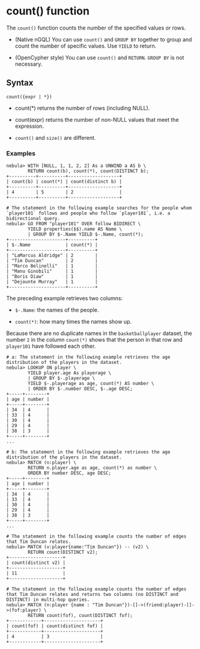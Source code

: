# count() function

The `count()` function counts the number of the specified values or rows.

- (Native nGQL) You can use `count()` and `GROUP BY` together to group and count the number of specific values. Use `YIELD` to return.

- (OpenCypher style) You can use `count()` and `RETURN`. `GROUP BY` is not necessary.

## Syntax

```ngql
count({expr | *})
```

- count(*) returns the number of rows (including NULL).

- count(expr) returns the number of non-NULL values that meet the expression.

- `count()` and `size()` are different.

### Examples

```ngql
nebula> WITH [NULL, 1, 1, 2, 2] As a UNWIND a AS b \
        RETURN count(b), count(*), count(DISTINCT b);
+----------+----------+-------------------+
| count(b) | count(*) | count(distinct b) |
+----------+----------+-------------------+
| 4        | 5        | 2                 |
+----------+----------+-------------------+
```

```ngql
# The statement in the following example searches for the people whom `player101` follows and people who follow `player101`, i.e. a bidirectional query.
nebula> GO FROM "player101" OVER follow BIDIRECT \
        YIELD properties($$).name AS Name \
        | GROUP BY $-.Name YIELD $-.Name, count(*);
+---------------------+----------+
| $-.Name             | count(*) |
+---------------------+----------+
| "LaMarcus Aldridge" | 2        |
| "Tim Duncan"        | 2        |
| "Marco Belinelli"   | 1        |
| "Manu Ginobili"     | 1        |
| "Boris Diaw"        | 1        |
| "Dejounte Murray"   | 1        |
+---------------------+----------+
```

The preceding example retrieves two columns:

* `$-.Name`: the names of the people.

* `count(*)`: how many times the names show up.

Because there are no duplicate names in the `basketballplayer` dataset, the number `2` in the column `count(*)` shows that the person in that row and `player101` have followed each other.

```ngql
# a: The statement in the following example retrieves the age distribution of the players in the dataset.
nebula> LOOKUP ON player \
        YIELD player.age As playerage \
        | GROUP BY $-.playerage \
        YIELD $-.playerage as age, count(*) AS number \
        | ORDER BY $-.number DESC, $-.age DESC;
+-----+--------+
| age | number |
+-----+--------+
| 34  | 4      |
| 33  | 4      |
| 30  | 4      |
| 29  | 4      |
| 38  | 3      |
+-----+--------+
...

# b: The statement in the following example retrieves the age distribution of the players in the dataset.
nebula> MATCH (n:player) \
        RETURN n.player.age as age, count(*) as number \
        ORDER BY number DESC, age DESC;
+-----+--------+
| age | number |
+-----+--------+
| 34  | 4      |
| 33  | 4      |
| 30  | 4      |
| 29  | 4      |
| 38  | 3      |
+-----+--------+
...
```

```ngql
# The statement in the following example counts the number of edges that Tim Duncan relates.
nebula> MATCH (v:player{name:"Tim Duncan"}) -- (v2) \
        RETURN count(DISTINCT v2);
+--------------------+
| count(distinct v2) |
+--------------------+
| 11                 |
+--------------------+

# The statement in the following example counts the number of edges that Tim Duncan relates and returns two columns (no DISTINCT and DISTINCT) in multi-hop queries.
nebula> MATCH (n:player {name : "Tim Duncan"})-[]->(friend:player)-[]->(fof:player) \
        RETURN count(fof), count(DISTINCT fof);
+------------+---------------------+
| count(fof) | count(distinct fof) |
+------------+---------------------+
| 4          | 3                   |
+------------+---------------------+

```
